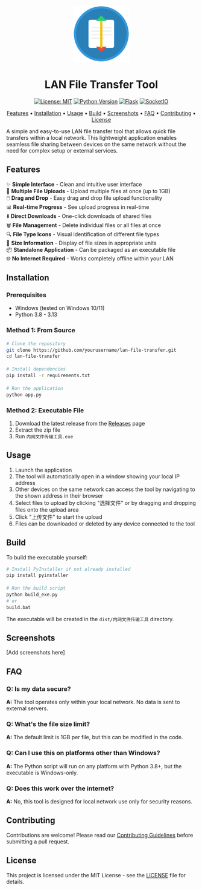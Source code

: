 <p align="center">
  <img src="static/app_icon.svg" alt="LAN File Transfer Tool Logo" width="150" height="150">
</p>

<h1 align="center">LAN File Transfer Tool</h1>

<p align="center">
  <a href="https://opensource.org/licenses/MIT"><img src="https://img.shields.io/badge/License-MIT-yellow.svg" alt="License: MIT"></a>
  <a href="https://www.python.org/"><img src="https://img.shields.io/badge/python-3.8%20%7C%203.9%20%7C%203.10%20%7C%203.11%20%7C%203.13-blue" alt="Python Version"></a>
  <a href="https://flask.palletsprojects.com/"><img src="https://img.shields.io/badge/Flask-2.3.3-red" alt="Flask"></a>
  <a href="https://socketio.io/"><img src="https://img.shields.io/badge/SocketIO-5.3.4-green" alt="SocketIO"></a>
</p>

<p align="center">
  <a href="#features">Features</a> •
  <a href="#installation">Installation</a> •
  <a href="#usage">Usage</a> •
  <a href="#build">Build</a> •
  <a href="#screenshots">Screenshots</a> •
  <a href="#faq">FAQ</a> •
  <a href="#contributing">Contributing</a> •
  <a href="#license">License</a>
</p>

A simple and easy-to-use LAN file transfer tool that allows quick file transfers within a local network. This lightweight application enables seamless file sharing between devices on the same network without the need for complex setup or external services.

## Features

✨ **Simple Interface** - Clean and intuitive user interface  
📁 **Multiple File Uploads** - Upload multiple files at once (up to 1GB)  
🖱️ **Drag and Drop** - Easy drag and drop file upload functionality  
📊 **Real-time Progress** - See upload progress in real-time  
⬇️ **Direct Downloads** - One-click downloads of shared files  
🗑️ **File Management** - Delete individual files or all files at once  
🔍 **File Type Icons** - Visual identification of different file types  
📏 **Size Information** - Display of file sizes in appropriate units  
📦 **Standalone Application** - Can be packaged as an executable file  
🌐 **No Internet Required** - Works completely offline within your LAN  

## Installation

### Prerequisites

- Windows (tested on Windows 10/11)
- Python 3.8 - 3.13

### Method 1: From Source

```bash
# Clone the repository
git clone https://github.com/yourusername/lan-file-transfer.git
cd lan-file-transfer

# Install dependencies
pip install -r requirements.txt

# Run the application
python app.py
```

### Method 2: Executable File

1. Download the latest release from the [Releases](https://github.com/yourusername/lan-file-transfer/releases) page
2. Extract the zip file
3. Run `内网文件传输工具.exe`

## Usage

1. Launch the application
2. The tool will automatically open in a window showing your local IP address
3. Other devices on the same network can access the tool by navigating to the shown address in their browser
4. Select files to upload by clicking "选择文件" or by dragging and dropping files onto the upload area
5. Click "上传文件" to start the upload
6. Files can be downloaded or deleted by any device connected to the tool

## Build

To build the executable yourself:

```bash
# Install PyInstaller if not already installed
pip install pyinstaller

# Run the build script
python build_exe.py
# or
build.bat
```

The executable will be created in the `dist/内网文件传输工具` directory.

## Screenshots

[Add screenshots here]

## FAQ

### Q: Is my data secure?
**A:** The tool operates only within your local network. No data is sent to external servers.

### Q: What's the file size limit?
**A:** The default limit is 1GB per file, but this can be modified in the code.

### Q: Can I use this on platforms other than Windows?
**A:** The Python script will run on any platform with Python 3.8+, but the executable is Windows-only.

### Q: Does this work over the internet?
**A:** No, this tool is designed for local network use only for security reasons.

## Contributing

Contributions are welcome! Please read our [Contributing Guidelines](CONTRIBUTING.md) before submitting a pull request.

## License

This project is licensed under the MIT License - see the [LICENSE](LICENSE) file for details.